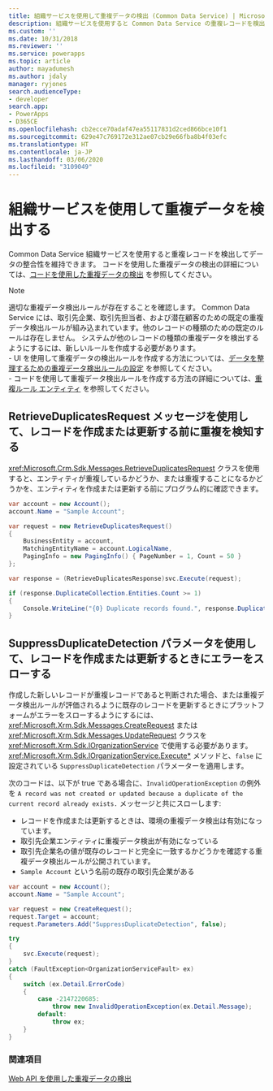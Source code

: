 ```yaml
---
title: 組織サービスを使用して重複データの検出 (Common Data Service) | Microsoft Docs
description: 組織サービスを使用すると Common Data Service の重複レコードを検出してデータの整合性を維持できます
ms.custom: ''
ms.date: 10/31/2018
ms.reviewer: ''
ms.service: powerapps
ms.topic: article
author: mayadumesh
ms.author: jdaly
manager: ryjones
search.audienceType:
- developer
search.app:
- PowerApps
- D365CE
ms.openlocfilehash: cb2ecce70adaf47ea55117831d2ced866bce10f1
ms.sourcegitcommit: 629e47c769172e312ae07cb29e66fba8b4f03efc
ms.translationtype: HT
ms.contentlocale: ja-JP
ms.lasthandoff: 03/06/2020
ms.locfileid: "3109049"
---
```

# <a name="detect-duplicate-data-using-the-organization-service"></a>組織サービスを使用して重複データを検出する

Common Data Service 組織サービスを使用すると重複レコードを検出してデータの整合性を維持できます。 コードを使用した重複データの検出の詳細については、[コードを使用した重複データの検出](../detect-duplicate-data-with-code.md) を参照してください。 

> [!NOTE]
> 適切な重複データ検出ルールが存在することを確認します。 Common Data Service には、取引先企業、取引先担当者、および潜在顧客のための既定の重複データ検出ルールが組み込まれています。他のレコードの種類のための既定のルールは存在しません。 システムが他のレコードの種類の重複データを検出するようにするには、新しいルールを作成する必要があります。 <br/>- UI を使用して重複データの検出ルールを作成する方法については、[データを整理するための重複データ検出ルールの設定](/dynamics365/customer-engagement/admin/set-up-duplicate-detection-rules-keep-data-clean) を参照してください。<br/>- コードを使用して重複データ検出ルールを作成する方法の詳細については、[重複ルール エンティティ](../duplicaterule-entities.md) を参照してください。


## <a name="use-retrieveduplicatesrequest-message-to-detect-duplicates-before-you-create-or-update-record"></a>RetrieveDuplicatesRequest メッセージを使用して、レコードを作成または更新する前に重複を検知する

<xref:Microsoft.Crm.Sdk.Messages.RetrieveDuplicatesRequest> クラスを使用すると、エンティティが重複しているかどうか、または重複することになるかどうかを、エンティティを作成または更新する前にプログラム的に確認できます。

```csharp
var account = new Account();
account.Name = "Sample Account";

var request = new RetrieveDuplicatesRequest()
{
    BusinessEntity = account,
    MatchingEntityName = account.LogicalName,
    PagingInfo = new PagingInfo() { PageNumber = 1, Count = 50 }
};

var response = (RetrieveDuplicatesResponse)svc.Execute(request);

if (response.DuplicateCollection.Entities.Count >= 1)
{
    Console.WriteLine("{0} Duplicate records found.", response.DuplicateCollection.Entities.Count);
}
```

## <a name="use-suppressduplicatedetection-parameter-to-throw-errors-when-you-create-or-update-record"></a>SuppressDuplicateDetection パラメータを使用して、レコードを作成または更新するときにエラーをスローする

作成した新しいレコードが重複レコードであると判断された場合、または重複データ検出ルールが評価されるように既存のレコードを更新するときにプラットフォームがエラーをスローするようにするには、<xref:Microsoft.Xrm.Sdk.Messages.CreateRequest> または <xref:Microsoft.Xrm.Sdk.Messages.UpdateRequest> クラスを <xref:Microsoft.Xrm.Sdk.IOrganizationService> で使用する必要があります。<xref:Microsoft.Xrm.Sdk.IOrganizationService.Execute*> メソッドと、`false` に設定されている `SuppressDuplicateDetection` パラメーターを適用します。

次のコードは、以下が true である場合に、`InvalidOperationException` の例外を `A record was not created or updated because a duplicate of the current record already exists.` メッセージと共にスローします:

- レコードを作成または更新するときは、環境の重複データ検出は有効になっています。
- 取引先企業エンティティに重複データ検出が有効になっている
- 取引先企業名の値が既存のレコードと完全に一致するかどうかを確認する重複データ検出ルールが公開されています。
- `Sample Account` という名前の既存の取引先企業がある

```csharp
var account = new Account();
account.Name = "Sample Account";

var request = new CreateRequest();
request.Target = account;
request.Parameters.Add("SuppressDuplicateDetection", false);

try
{
    svc.Execute(request);
}
catch (FaultException<OrganizationServiceFault> ex)
{
    switch (ex.Detail.ErrorCode)
    {
        case -2147220685:
            throw new InvalidOperationException(ex.Detail.Message);
        default:
            throw ex;
    }
}
```

### <a name="see-also"></a>関連項目
[Web API を使用した重複データの検出](../webapi/manage-duplicate-detection-create-update.md)

